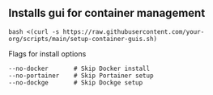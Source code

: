 ## Installs gui for container management

```
bash <(curl -s https://raw.githubusercontent.com/your-org/scripts/main/setup-container-guis.sh)

```

Flags for install options
```
--no-docker       # Skip Docker install
--no-portainer    # Skip Portainer setup
--no-dockge       # Skip Dockge setup
```